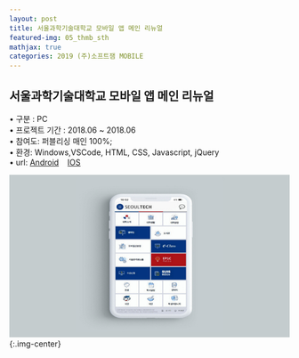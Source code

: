 ```yaml
---
layout: post
title: 서울과학기술대학교 모바일 앱 메인 리뉴얼
featured-img: 05_thmb_sth
mathjax: true
categories: 2019 (주)소프트잼 MOBILE
---
```


## 서울과학기술대학교 모바일 앱 메인 리뉴얼


• 구분 : PC  
• 프로젝트 기간 : 2018.06 ~ 2018.06  
• 참여도: 퍼블리싱 매인 100%;  
• 환경: Windows,VSCode, HTML, CSS, Javascript, jQuery  
• url: [Android](https://play.google.com/store/apps/details?id=ac.kr.seoultech.m2)&nbsp;&nbsp;&nbsp; [IOS](https://apps.apple.com/kr/app/%EC%84%9C%EC%9A%B8%EA%B3%BC%ED%95%99%EA%B8%B0%EC%88%A0%EB%8C%80%ED%95%99%EA%B5%90-%EC%8A%A4%EB%A7%88%ED%8A%B8%EC%BA%A0%ED%8D%BC%EC%8A%A4/id966808150)  

![05_thmb_sth](/assets/img/posts/05_thmb_sth.jpg){:.img-center} 